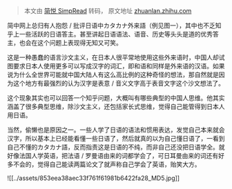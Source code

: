 > 本文由 [简悦 SimpRead](http://ksria.com/simpread/) 转码， 原文地址 [zhuanlan.zhihu.com](https://zhuanlan.zhihu.com/p/502816847)

简中网上总归有人抱怨 / 批评日语中カタカナ外来語（例见图一），其中也不乏知乎上一些活跃的日语答主。甚至讲起日语语法、语音、历史等头头是道的优秀答主，也会在这个问题上表现得无知又可笑。

这是一种愚蠢的语言沙文主义，在日本人很平常地使用这些外来语时，中国人却试图要求日本人使用更多可以写成汉字的词汇，即和语和同样是外来语的汉语。如果说为什么全世界可能就中国大陆人有这么高比例的这种奇怪的想法，那自然就是因为这个地方有最强烈的认为汉字是表意 / 音义文字高于表音文字这个沙文想法了。

这个现象其实也可以回答一个知乎问题，大概叫有哪些典型的中国人思维。他其实涵盖了很多典型思维，除沙文主义，还包括家长式思维，觉得自己能管得到日本人用日语。

当然，偷懒也是原因之一。一些人学了日语的语法和惯用表达，发觉自己本来就会汉字，所以基本上已经能看懂一些日语了，然后就真的以为自己懂日语了，一看到自己不懂的カタカナ語，反而指责这是日语的不纯，而非自己还没把日语学全。就好像法国人学英语，把法语 / 罗曼语由来的词都学会了，可日耳曼由来的词还有好多不会的，觉得自己能读两篇论文了就声称自己学会了英语，贻笑大方。

![[../assets/853eea38aec33f761f61981b6422fa28_MD5.jpg]]